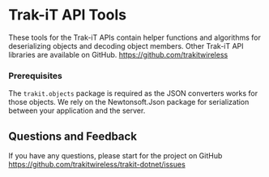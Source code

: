# Trak-iT API Tools

These tools for the Trak-iT APIs contain helper functions and algorithms for deserializing objects and decoding object members.
Other Trak-iT API libraries are available on GitHub.
https://github.com/trakitwireless

### Prerequisites

The `trakit.objects` package is required as the JSON converters works for those objects.
We rely on the Newtonsoft.Json package for serialization between your application and the server.

## Questions and Feedback

If you have any questions, please start for the project on GitHub
https://github.com/trakitwireless/trakit-dotnet/issues
